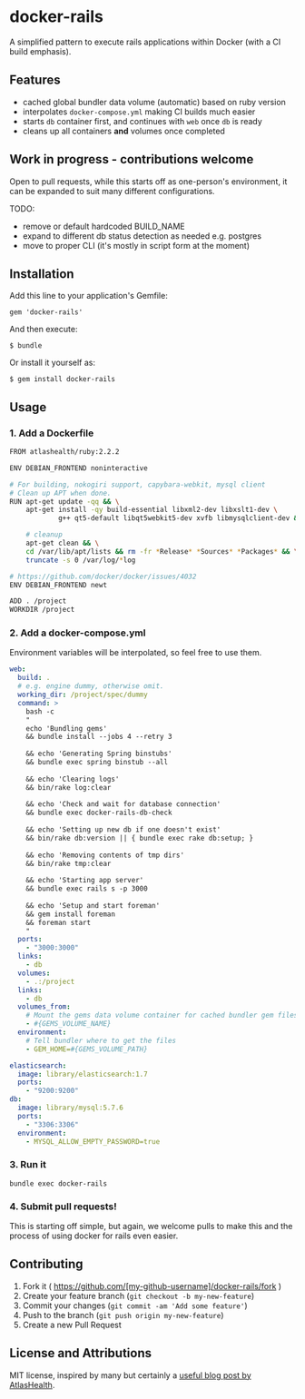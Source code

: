 # docker-rails

A simplified pattern to execute rails applications within Docker (with a CI build emphasis).

## Features
- cached global bundler data volume (automatic) based on ruby version
- interpolates `docker-compose.yml` making CI builds much easier
- starts `db` container first, and continues with `web` once `db` is ready
- cleans up all containers **and** volumes once completed


## Work in progress - contributions welcome
Open to pull requests, while this starts off as one-person's environment, it can be expanded to suit many different configurations.

TODO:
- remove or default hardcoded BUILD_NAME
- expand to different db status detection as needed e.g. postgres
- move to proper CLI (it's mostly in script form at the moment)


## Installation

Add this line to your application's Gemfile:

    gem 'docker-rails'

And then execute:

    $ bundle

Or install it yourself as:

    $ gem install docker-rails

## Usage

### 1. Add a Dockerfile

```bash
FROM atlashealth/ruby:2.2.2

ENV DEBIAN_FRONTEND noninteractive

# For building, nokogiri support, capybara-webkit, mysql client
# Clean up APT when done.
RUN apt-get update -qq && \
    apt-get install -qy build-essential libxml2-dev libxslt1-dev \
            g++ qt5-default libqt5webkit5-dev xvfb libmysqlclient-dev && \

    # cleanup
    apt-get clean && \
    cd /var/lib/apt/lists && rm -fr *Release* *Sources* *Packages* && \
    truncate -s 0 /var/log/*log

# https://github.com/docker/docker/issues/4032
ENV DEBIAN_FRONTEND newt

ADD . /project
WORKDIR /project
```

### 2. Add a docker-compose.yml

Environment variables will be interpolated, so feel free to use them.

```yaml
web:
  build: .
  # e.g. engine dummy, otherwise omit.
  working_dir: /project/spec/dummy
  command: >
    bash -c
    "
    echo 'Bundling gems'
    && bundle install --jobs 4 --retry 3
     
    && echo 'Generating Spring binstubs'
    && bundle exec spring binstub --all
     
    && echo 'Clearing logs'
    && bin/rake log:clear
     
    && echo 'Check and wait for database connection'
    && bundle exec docker-rails-db-check
     
    && echo 'Setting up new db if one doesn't exist'
    && bin/rake db:version || { bundle exec rake db:setup; }
     
    && echo 'Removing contents of tmp dirs'
    && bin/rake tmp:clear
     
    && echo 'Starting app server'
    && bundle exec rails s -p 3000
     
    && echo 'Setup and start foreman'
    && gem install foreman
    && foreman start
    "
  ports:
    - "3000:3000"
  links:
    - db
  volumes:
    - .:/project
  links:
    - db
  volumes_from:
    # Mount the gems data volume container for cached bundler gem files
    - #{GEMS_VOLUME_NAME}
  environment:
    # Tell bundler where to get the files
    - GEM_HOME=#{GEMS_VOLUME_PATH}

elasticsearch:
  image: library/elasticsearch:1.7
  ports:
    - "9200:9200"
db:
  image: library/mysql:5.7.6
  ports:
    - "3306:3306"
  environment:
    - MYSQL_ALLOW_EMPTY_PASSWORD=true
```

### 3. Run it

`bundle exec docker-rails`

### 4. Submit pull requests!

This is starting off simple, but again, we welcome pulls to make this and the process of using docker for rails even easier.


## Contributing

1. Fork it ( https://github.com/[my-github-username]/docker-rails/fork )
2. Create your feature branch (`git checkout -b my-new-feature`)
3. Commit your changes (`git commit -am 'Add some feature'`)
4. Push to the branch (`git push origin my-new-feature`)
5. Create a new Pull Request

## License and Attributions
MIT license, inspired by many but certainly a [useful blog post by AtlasHealth](http://www.atlashealth.com/blog/2014/09/persistent-ruby-gems-docker-container). 
